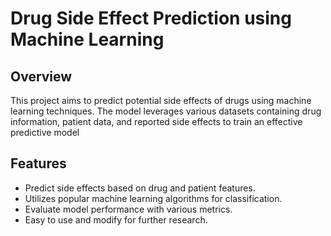 # Drug Side Effect Prediction using Machine Learning

## Overview

This project aims to predict potential side effects of drugs using machine learning techniques. The model leverages various datasets containing drug information, patient data, and reported side effects to train an effective predictive model

## Features

- Predict side effects based on drug and patient features.
- Utilizes popular machine learning algorithms for classification.
- Evaluate model performance with various metrics.
- Easy to use and modify for further research.
